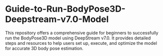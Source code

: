 # Guide-to-Run-BodyPose3D-Deepstream-v7.0-Model
This repository offers a comprehensive guide for beginners to successfully run the BodyPose3D model using DeepStream v7.0. It provides detailed steps and resources to help users set up, execute, and optimize the model for accurate 3D body pose estimation.
